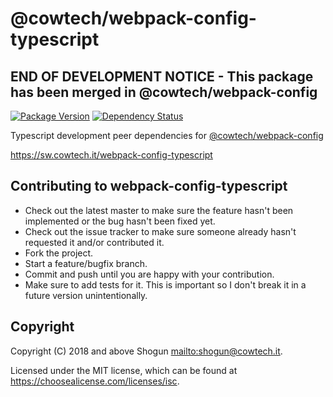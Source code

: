 # @cowtech/webpack-config-typescript

## END OF DEVELOPMENT NOTICE - This package has been merged in @cowtech/webpack-config

[![Package Version](https://img.shields.io/npm/v/@cowtech/webpack-config-typescript.svg)](https://npm.im/@cowtech/webpack-config-typescript)
[![Dependency Status](https://img.shields.io/david/cowtech/webpack-config-typescript)](https://david-dm.org/cowtech/webpack-config-typescript)

Typescript development peer dependencies for [@cowtech/webpack-config](https://github.com/cowtech/webpack-config)

https://sw.cowtech.it/webpack-config-typescript

## Contributing to webpack-config-typescript

- Check out the latest master to make sure the feature hasn't been implemented or the bug hasn't been fixed yet.
- Check out the issue tracker to make sure someone already hasn't requested it and/or contributed it.
- Fork the project.
- Start a feature/bugfix branch.
- Commit and push until you are happy with your contribution.
- Make sure to add tests for it. This is important so I don't break it in a future version unintentionally.

## Copyright

Copyright (C) 2018 and above Shogun <mailto:shogun@cowtech.it>.

Licensed under the MIT license, which can be found at https://choosealicense.com/licenses/isc.
